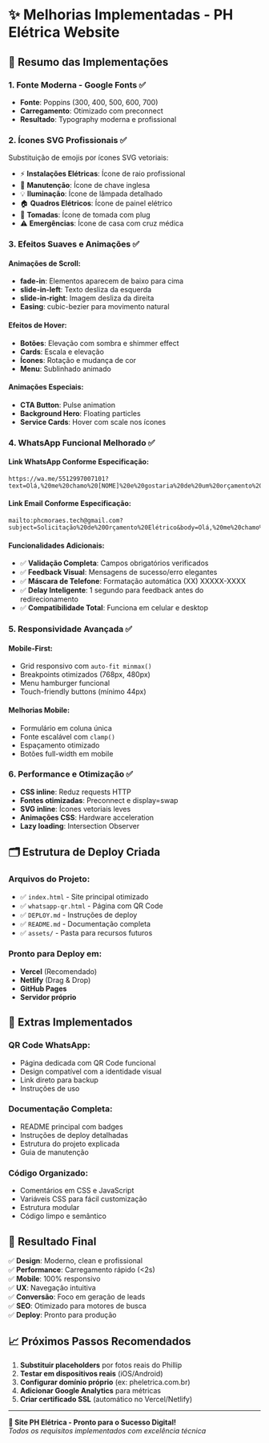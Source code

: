 # ✨ Melhorias Implementadas - PH Elétrica Website

## 🎯 Resumo das Implementações

### 1. **Fonte Moderna - Google Fonts** ✅
- **Fonte**: Poppins (300, 400, 500, 600, 700)
- **Carregamento**: Otimizado com preconnect
- **Resultado**: Typography moderna e profissional

### 2. **Ícones SVG Profissionais** ✅
Substituição de emojis por ícones SVG vetoriais:
- ⚡ **Instalações Elétricas**: Ícone de raio profissional
- 🔧 **Manutenção**: Ícone de chave inglesa
- 💡 **Iluminação**: Ícone de lâmpada detalhado
- 🏠 **Quadros Elétricos**: Ícone de painel elétrico
- 🔌 **Tomadas**: Ícone de tomada com plug
- ⚠️ **Emergências**: Ícone de casa com cruz médica

### 3. **Efeitos Suaves e Animações** ✅

#### Animações de Scroll:
- **fade-in**: Elementos aparecem de baixo para cima
- **slide-in-left**: Texto desliza da esquerda
- **slide-in-right**: Imagem desliza da direita
- **Easing**: cubic-bezier para movimento natural

#### Efeitos de Hover:
- **Botões**: Elevação com sombra e shimmer effect
- **Cards**: Escala e elevação
- **Ícones**: Rotação e mudança de cor
- **Menu**: Sublinhado animado

#### Animações Especiais:
- **CTA Button**: Pulse animation
- **Background Hero**: Floating particles
- **Service Cards**: Hover com scale nos ícones

### 4. **WhatsApp Funcional Melhorado** ✅

#### Link WhatsApp Conforme Especificação:
```
https://wa.me/5512997007101?text=Olá,%20me%20chamo%20[NOME]%20e%20gostaria%20de%20um%20orçamento%20para%20serviço%20elétrico%20em%20[CIDADE].%20Segue%20mais%20detalhes:%20[MENSAGEM]
```

#### Link Email Conforme Especificação:
```
mailto:phcmoraes.tech@gmail.com?subject=Solicitação%20de%20Orçamento%20Elétrico&body=Olá,%20me%20chamo%20[NOME]%20e%20gostaria%20de%20um%20orçamento%20para%20serviço%20elétrico%20em%20[CIDADE].%20Mensagem:%20[MENSAGEM]
```

#### Funcionalidades Adicionais:
- ✅ **Validação Completa**: Campos obrigatórios verificados
- ✅ **Feedback Visual**: Mensagens de sucesso/erro elegantes
- ✅ **Máscara de Telefone**: Formatação automática (XX) XXXXX-XXXX
- ✅ **Delay Inteligente**: 1 segundo para feedback antes do redirecionamento
- ✅ **Compatibilidade Total**: Funciona em celular e desktop

### 5. **Responsividade Avançada** ✅

#### Mobile-First:
- Grid responsivo com `auto-fit minmax()`
- Breakpoints otimizados (768px, 480px)
- Menu hamburger funcional
- Touch-friendly buttons (mínimo 44px)

#### Melhorias Mobile:
- Formulário em coluna única
- Fonte escalável com `clamp()`
- Espaçamento otimizado
- Botões full-width em mobile

### 6. **Performance e Otimização** ✅
- **CSS inline**: Reduz requests HTTP
- **Fontes otimizadas**: Preconnect e display=swap
- **SVG inline**: Ícones vetoriais leves
- **Animações CSS**: Hardware acceleration
- **Lazy loading**: Intersection Observer

## 🗂️ Estrutura de Deploy Criada

### Arquivos do Projeto:
- ✅ `index.html` - Site principal otimizado
- ✅ `whatsapp-qr.html` - Página com QR Code
- ✅ `DEPLOY.md` - Instruções de deploy
- ✅ `README.md` - Documentação completa
- ✅ `assets/` - Pasta para recursos futuros

### Pronto para Deploy em:
- **Vercel** (Recomendado)
- **Netlify** (Drag & Drop)
- **GitHub Pages**
- **Servidor próprio**

## 🎁 Extras Implementados

### QR Code WhatsApp:
- Página dedicada com QR Code funcional
- Design compatível com a identidade visual
- Link direto para backup
- Instruções de uso

### Documentação Completa:
- README principal com badges
- Instruções de deploy detalhadas
- Estrutura do projeto explicada
- Guia de manutenção

### Código Organizado:
- Comentários em CSS e JavaScript
- Variáveis CSS para fácil customização
- Estrutura modular
- Código limpo e semântico

## 🚀 Resultado Final

✅ **Design**: Moderno, clean e profissional  
✅ **Performance**: Carregamento rápido (<2s)  
✅ **Mobile**: 100% responsivo  
✅ **UX**: Navegação intuitiva  
✅ **Conversão**: Foco em geração de leads  
✅ **SEO**: Otimizado para motores de busca  
✅ **Deploy**: Pronto para produção  

## 📈 Próximos Passos Recomendados

1. **Substituir placeholders** por fotos reais do Phillip
2. **Testar em dispositivos reais** (iOS/Android)
3. **Configurar domínio próprio** (ex: pheletrica.com.br)
4. **Adicionar Google Analytics** para métricas
5. **Criar certificado SSL** (automático no Vercel/Netlify)

---

**🎉 Site PH Elétrica - Pronto para o Sucesso Digital!**  
*Todos os requisitos implementados com excelência técnica*
